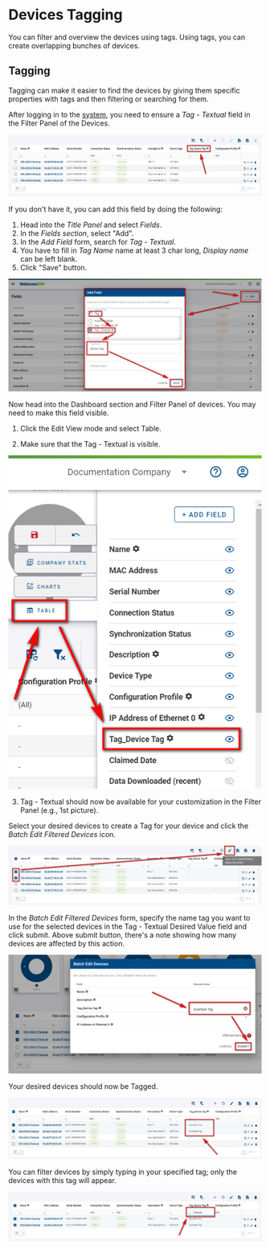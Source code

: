 # Devices Tagging

You can filter and overview the devices using tags. Using tags, you can create overlapping bunches of devices.

## Tagging

Tagging can make it easier to find the devices by giving them specific properties with tags and then filtering or searching for them.

After logging in to the [system](https://wadmp3.com), you need to ensure a *Tag - Textual* field in the Filter Panel of the Devices.

![Tag Dashboard](./Tagg.png)

If you don't have it, you can add this field by doing the following:

1. Head into the *Title Panel* and select *Fields*.
2. In the *Fields section*, select "Add".
3. In the *Add Field* form, search for *Tag - Textual*.
4.  You have to fill in *Tag Name* name at least 3 char long, *Display name* can be left blank.
5.  Click "Save" button.

![Tag Add](./Tagg-1.png)

Now head into the Dashboard section and Filter Panel of devices. You may need to make this field visible.

1. Click the Edit View mode and select Table.

2. Make sure that the Tag - Textual is visible.

![Tag Visible](./Tagg-2.png)
 
3. Tag - Textual should now be available for your customization in the Filter Panel (e.g., 1st picture).

Select your desired devices to create a Tag for your device and click the *Batch Edit Filtered Devices* icon.

![Editing Tag](./Tagg-3.png)

In the *Batch Edit Filtered Devices* form, specify the name tag you want to use for the selected devices in the Tag - Textual Desired Value field and click submit. Above submit button, there's a note showing how many devices are affected by this action.

![Editing Tag](./Tagg-4.png)

Your desired devices should now be Tagged.

![Tag Done](./Tagg-5.png)

You can filter devices by simply typing in your specified tag; only the devices with this tag will appear.

![Applied Tag](./Tagg-6.png)